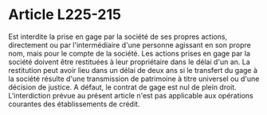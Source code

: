 # Article L225-215

Est interdite la prise en gage par la société de ses propres actions, directement ou par l'intermédiaire d'une personne agissant en son propre nom, mais pour le compte de la société.   Les actions prises en gage par la société doivent être restituées à leur propriétaire dans le délai d'un an. La restitution peut avoir lieu dans un délai de deux ans si le transfert du gage à la société résulte d'une transmission de patrimoine à titre universel ou d'une décision de justice. A défaut, le contrat de gage est nul de plein droit.   L'interdiction prévue au présent article n'est pas applicable aux opérations courantes des établissements de crédit.